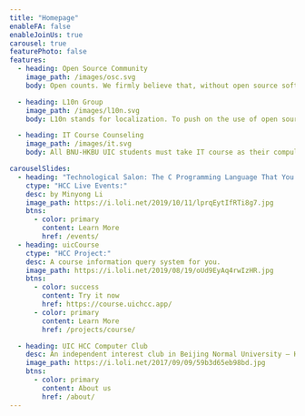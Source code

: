 ```yaml
---
title: "Homepage"
enableFA: false
enableJoinUs: true
carousel: true
featurePhoto: false
features:
  - heading: Open Source Community
    image_path: /images/osc.svg
    body: Open counts. We firmly believe that, without open source software and copyleft works, technology today would not be so developed; there would not be our club too. Hence, we decide to share all our work, alongwith the spirit of open source and creative common, to all of our teachers and students, as well as the society.

  - heading: L10n Group
    image_path: /images/l10n.svg
    body: L10n stands for localization. To push on the use of open source software, it is important to make them first available in people's mother tongue. L10n is also the easiest way to contribute to Free and Open Source Software (F/OSS)—you don't even need to know how to code! You are more than welcomed to join us!

  - heading: IT Course Counseling
    image_path: /images/it.svg
    body: All BNU-HKBU UIC students must take IT course as their compulsory course. To help students grasp IT techniques—modern, essential knowledge, we have set up tutoring classes for those who have difficulties understanding IT things. We sincerely hope that no one will fail this course, because IT is the future, and you are too.

carouselSlides:
  - heading: "Technological Salon: The C Programming Language That You Don’t Know"
    ctype: "HCC Live Events:"
    desc: by Minyong Li
    image_path: https://i.loli.net/2019/10/11/lprqEytIfRTi8g7.jpg
    btns:
      - color: primary
        content: Learn More
        href: /events/
  - heading: uicCourse
    ctype: "HCC Project:"
    desc: A course information query system for you.
    image_path: https://i.loli.net/2019/08/19/oUd9EyAq4rwIzHR.jpg
    btns:
      - color: success
        content: Try it now
        href: https://course.uichcc.app/
      - color: primary
        content: Learn More
        href: /projects/course/

  - heading: UIC HCC Computer Club
    desc: An independent interest club in Beijing Normal University – Hong Kong Baptist University United International College.
    image_path: https://i.loli.net/2017/09/09/59b3d65eb98bd.jpg
    btns:
      - color: primary
        content: About us
        href: /about/
---
```

